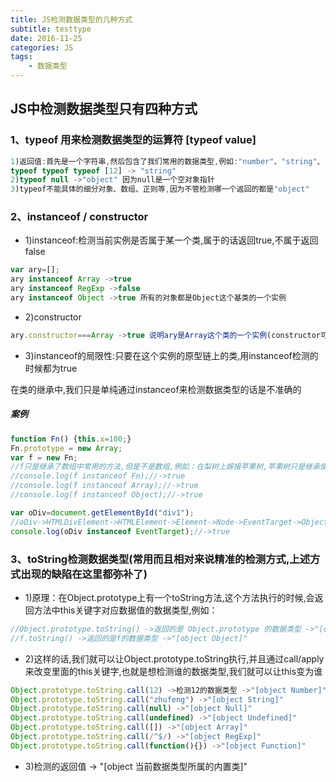 ```yaml
---
title: JS检测数据类型的几种方式
subtitle: testtype
date: 2016-11-25
categories: JS
tags:
    - 数据类型
---
```

## JS中检测数据类型只有四种方式

### 1、typeof 用来检测数据类型的运算符   [typeof value]
```javascript
1)返回值:首先是一个字符串,然后包含了我们常用的数据类型,例如:"number"、"string"、"boolean"、"undefined"、"object"、"function"
typeof typeof typeof [12] -> "string"
2)typeof null ->"object" 因为null是一个空对象指针
3)typeof不能具体的细分对象、数组、正则等,因为不管检测哪一个返回的都是"object"
```

### 2、instanceof / constructor
+ 1)instanceof:检测当前实例是否属于某一个类,属于的话返回true,不属于返回false
```javascript
var ary=[];
ary instanceof Array ->true
ary instanceof RegExp ->false
ary instanceof Object ->true 所有的对象都是Object这个基类的一个实例
```
+ 2)constructor
```javascript
ary.constructor===Array ->true 说明ary是Array这个类的一个实例(constructor可以让用户自己来修改,所有我们一般不用这个来检测)
```
+ 3)instanceof的局限性:只要在这个实例的原型链上的类,用instanceof检测的时候都为true

在类的继承中,我们只是单纯通过instanceof来检测数据类型的话是不准确的

##### 案例
```javascript
function Fn() {this.x=100;}
Fn.prototype = new Array;
var f = new Fn;
//f只是继承了数组中常用的方法,但是不是数组,例如：在梨树上嫁接苹果树,苹果树只是继承使用了梨树的水分和营养,但是长出来的果实还是苹果而不是梨
//console.log(f instanceof Fn);//->true
//console.log(f instanceof Array);//->true
//console.log(f instanceof Object);//->true

var oDiv=document.getElementById("div1");
//oDiv->HTMLDivElement->HTMLElement->Element->Node->EventTarget->Object
console.log(oDiv instanceof EventTarget);//->true
```

### 3、toString检测数据类型(常用而且相对来说精准的检测方式,上述方式出现的缺陷在这里都弥补了)
+ 1)原理：在Object.prototype上有一个toString方法,这个方法执行的时候,会返回方法中this关键字对应数据值的数据类型,例如：
```javascript
//Object.prototype.toString() ->返回的是 Object.prototype 的数据类型 ->"[object Object]"
//f.toString() ->返回的是f的数据类型 ->"[object Object]"
```

+ 2)这样的话,我们就可以让Object.prototype.toString执行,并且通过call/apply来改变里面的this关键字,也就是想检测谁的数据类型,我们就可以让this变为谁
```javascript
Object.prototype.toString.call(12) ->检测12的数据类型 ->"[object Number]"
Object.prototype.toString.call("zhufeng") ->"[object String]"
Object.prototype.toString.call(null) ->"[object Null]"
Object.prototype.toString.call(undefined) ->"[object Undefined]"
Object.prototype.toString.call([]) ->"[object Array]"
Object.prototype.toString.call(/^$/) ->"[object RegExp]"
Object.prototype.toString.call(function(){}) ->"[object Function]"
```

+ 3)检测的返回值 -> "[object 当前数据类型所属的内置类]"





